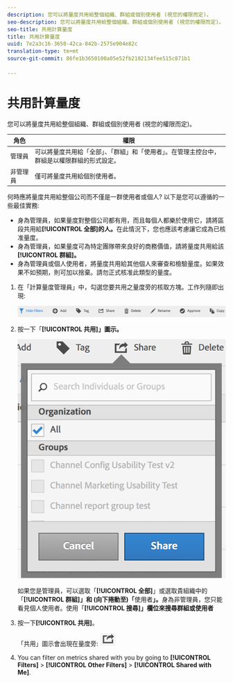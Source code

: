 ```yaml
---
description: 您可以將量度共用給整個組織、群組或個別使用者 (視您的權限而定)。
seo-description: 您可以將量度共用給整個組織、群組或個別使用者 (視您的權限而定)。
seo-title: 共用計算量度
title: 共用計算量度
uuid: 7e2a3c16-3650-42ca-842b-2575e904e82c
translation-type: tm+mt
source-git-commit: 86fe1b3650100a05e52fb2102134fee515c871b1

---
```



# 共用計算量度

您可以將量度共用給整個組織、群組或個別使用者 (視您的權限而定)。

| 角色 | 權限 |
|---|---|
| 管理員 | 可以將量度共用給「全部」、「群組」和「使用者」。在管理主控台中，群組是以權限群組的形式設定。 |
| 非管理員 | 僅可將量度共用給個別使用者。 |

何時應將量度共用給整個公司而不僅是一群使用者或個人? 以下是您可以遵循的一些最佳實務:

* 身為管理員，如果量度對整個公司都有用，而且每個人都樂於使用它，請將區段共用給&#x200B;**[!UICONTROL 全部]的人。**&#x200B;在此情況下，您也應該考慮讓它成為已核准量度。
* 身為管理員，如果量度可為特定團隊帶來良好的商務價值，請將量度共用給該&#x200B;**[!UICONTROL 群組]。**
* 身為管理員或個人使用者，將量度共用給其他個人來審查和檢驗量度。如果效果不如預期，則可加以捨棄。請勿正式核准此類型的量度。

1. 在「計算量度管理員」中，勾選您要共用之量度旁的核取方塊。工作列隨即出現:

   ![](assets/cm_task_bar.png)

1. 按一下「**[!UICONTROL 共用]」圖示。**

   ![](assets/cm_share.png)

   如果您是管理員，可以選取「**[!UICONTROL 全部]**」或選取貴組織中的「**[!UICONTROL 群組]」和 (向下捲動至)「**&#x200B;使用者&#x200B;**」。**&#x200B;身為非管理員，您只能看見個人使用者。使用「**[!UICONTROL 搜尋]」欄位來搜尋群組或使用者**

1. 按一下&#x200B;**[!UICONTROL 共用]**。

   「共用」圖示會出現在量度旁: ![](assets/share_icon.png)

1. You can filter on metrics shared with you by going to **[!UICONTROL Filters]** &gt; **[!UICONTROL Other Filters]** &gt; **[!UICONTROL Shared with Me]**.

